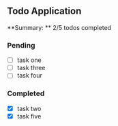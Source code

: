## Todo Application

**Summary: ** 2/5 todos completed

### Pending
- [ ] task one
- [ ] task three
- [ ] task four

### Completed
- [x] task two
- [x] task five
